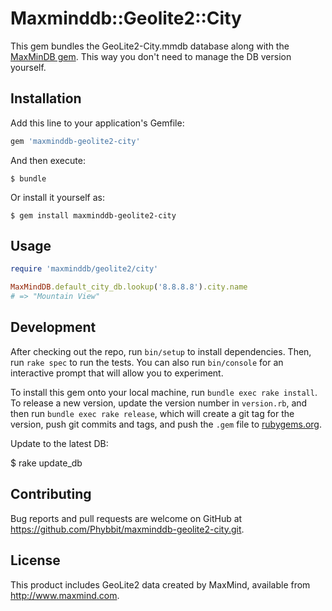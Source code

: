 # Maxminddb::Geolite2::City

This gem bundles the GeoLite2-City.mmdb database along with the [MaxMinDB gem](https://github.com/yhirose/maxminddb).
This way you don't need to manage the DB version yourself.

## Installation

Add this line to your application's Gemfile:

```ruby
gem 'maxminddb-geolite2-city'
```

And then execute:

    $ bundle

Or install it yourself as:

    $ gem install maxminddb-geolite2-city

## Usage

```ruby
require 'maxminddb/geolite2/city'

MaxMindDB.default_city_db.lookup('8.8.8.8').city.name
# => "Mountain View"
```

## Development

After checking out the repo, run `bin/setup` to install dependencies. Then, run `rake spec` to run the tests. You can also run `bin/console` for an interactive prompt that will allow you to experiment.

To install this gem onto your local machine, run `bundle exec rake install`. To release a new version, update the version number in `version.rb`, and then run `bundle exec rake release`, which will create a git tag for the version, push git commits and tags, and push the `.gem` file to [rubygems.org](https://rubygems.org).

Update to the latest DB:

$ rake update_db

## Contributing

Bug reports and pull requests are welcome on GitHub at https://github.com/Phybbit/maxminddb-geolite2-city.git.

## License

This product includes GeoLite2 data created by MaxMind, available from
<a href="http://www.maxmind.com">http://www.maxmind.com</a>.
